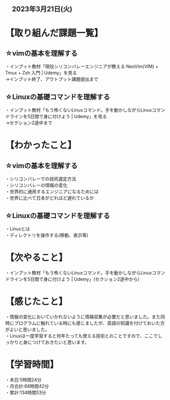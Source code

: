 ## 　2023年3月21日(火)
# 【取り組んだ課題一覧】
## ☆vimの基本を理解する
・インプット教材「現役シリコンバレーエンジニアが教える NeoVim(VIM) + Tmux + Zsh 入門 | Udemy」を見る<br>
→インプット終了、アウトプット課題提出まで
## ☆Linuxの基礎コマンドを理解する
・インプット教材「もう怖くないLinuxコマンド。手を動かしながらLinuxコマンドラインを5日間で身に付けよう | Udemy」を見る<br>
→セクション2途中まで
# 【わかったこと】
## ☆vimの基本を理解する
・シリコンバレーでの技術選定方法<br>
・シリコンバレーの情報の変化<br>
・世界的に通用するエンジニアになるためには<br>
・世界に比べて日本がどれほど遅れているか
## ☆Linuxの基礎コマンドを理解する
・Linuxとは<br>
・ディレクトリを操作する(移動、表示等)
# 【次やること】
・インプット教材「もう怖くないLinuxコマンド。手を動かしながらLinuxコマンドラインを5日間で身に付けよう | Udemy」(セクション2途中から)
# 【感じたこと】
・情報の変化においていかれないように情報収集が必要だと思いました。また同時にプログラムに触れている時にも感じましたが、英語の知識を付けておいた方がよいと思いました。<br>
・Linuxは一度学習すると何年たっても使える技術とのことですので、ここでしっかりと身につけておきたいと思います。
# 【学習時間】
・本日:5時間24分<br>
・月合計:68時間42分<br>
・累計:134時間53分
